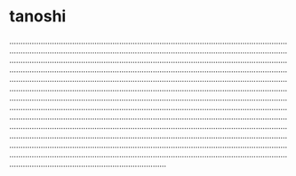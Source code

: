 # tanoshi

..................................................................................................................................................................................................................................................................................................................................................................................................................................................................................................................................................................................................................................................................................................................................................................................................................................................................................................................................................................................................................................................................................................................................................................................................................................................................................................................................................................................................................................................................................................................................................................................................................................................................................................................................................